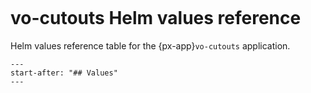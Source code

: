 ```{px-app-values} vo-cutouts
```

# vo-cutouts Helm values reference

Helm values reference table for the {px-app}`vo-cutouts` application.

```{include} ../../../applications/vo-cutouts/README.md
---
start-after: "## Values"
---
```
